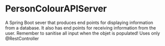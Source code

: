 # PersonColourAPIServer

A Spring Boot sever that produces end points for displaying information from a database. 
It also has end points for receiving information from the user. Remember to sanitise all input when the objet is populated! 
Uses only @RestController
